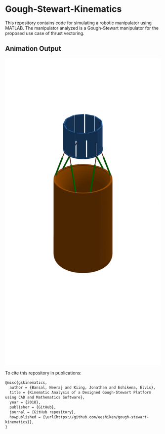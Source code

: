 # Gough-Stewart-Kinematics

This repository contains code for simulating a robotic manipulator using MATLAB. The manipulator
analyzed is a Gough-Stewart manipulator for the proposed use case of thrust vectoring.

## Animation Output
![Animation](/Code/OUT/MSE429Project.gif)

To cite this repository in publications:

    @misc{gskinematics,
      author = {Bansal, Neeraj and Kiing, Jonathan and Eshikena, Elvis},
      title = {Kinematic Analysis of a Designed Gough-Stewart Platform using CAD and Mathematics Software},
      year = {2018},
      publisher = {GitHub},
      journal = {GitHub repository},
      howpublished = {\url{https://github.com/eeshiken/gough-stewart-kinematics}},
    }
